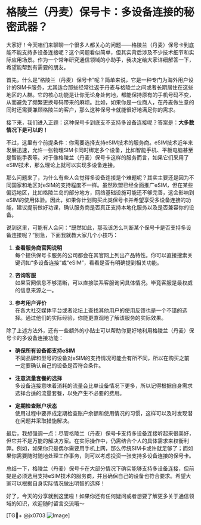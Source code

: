 # 格陵兰（丹麦）保号卡：多设备连接的秘密武器？

大家好！今天咱们来聊聊一个很多人都关心的问题——格陵兰（丹麦）保号卡到底能不能支持多设备连接呢？这个问题看似简单，但其实背后涉及不少技术细节和实际应用场景。作为一个常年研究通信领域的小助手，我决定给大家详细解答一下，希望能帮到有需要的朋友。

首先，什么是“格陵兰（丹麦）保号卡”呢？简单来说，它是一种专门为海外用户设计的SIM卡服务，尤其适合那些经常往返于丹麦与格陵兰之间或者长期居住在这些地区的人群。它的核心功能是让你无论身处何地，都能保持原有的手机号码不变，从而避免了频繁更换号码带来的麻烦。比如，如果你是一位商人，在丹麦做生意的同时还需要兼顾格陵兰的客户，那么这种保号卡就能很好地满足你的需求。

接下来，我们进入正题：这种保号卡到底支不支持多设备连接呢？答案是：**大多数情况下是可以的！**

不过，这里有个前提条件：你需要选择支持eSIM技术的服务商。eSIM技术近年来发展迅速，允许一张物理SIM卡同时绑定多个设备，比如智能手机、平板电脑甚至是智能手表等。对于像格陵兰（丹麦）保号卡这样的服务而言，如果它们采用了eSIM技术，那么理论上就可以实现多设备连接。

那么问题来了，为什么有些人会觉得多设备连接是个难题呢？其实主要还是因为不同国家和地区对eSIM的支持程度不一样。虽然欧盟已经全面推广eSIM，但在某些偏远地区，比如格陵兰岛的部分地方，网络基础设施可能还不够完善，这会影响到eSIM的使用体验。因此，如果你计划购买此类保号卡并希望享受多设备连接的功能，建议提前做好功课，确认服务商是否真正支持本地化服务以及是否兼容你的设备。

说到这里，可能有人会问：“既然如此，那我该怎么判断某个保号卡是否支持多设备连接呢？”别急，下面我就教大家几个小技巧：

1. **查看服务商官网说明**  
   每个提供保号卡服务的公司都会在其官网上列出产品特性。你可以直接搜索关键词如“多设备连接”或“eSIM”，看看是否有明确提到相关功能。

2. **咨询客服**  
   如果官网信息不够清晰，可以直接联系客服询问具体情况。毕竟客服是最权威的信息来源之一。

3. **参考用户评价**  
   在各大社交媒体平台或者论坛上查找其他用户的使用反馈也是一个不错的选择。通过他们的实际经验，你能更直观地了解该服务的实际效果。

除了上述方法外，还有一些额外的小贴士可以帮助你更好地利用格陵兰（丹麦）保号卡的多设备连接功能：

- **确保所有设备都支持eSIM**  
  不同品牌和型号的设备对eSIM的支持情况可能会有所不同，所以在购买之前一定要确认自己的设备是否符合条件。

- **注意流量套餐的选择**  
  多设备连接意味着消耗的流量会比单设备情况下更多，所以记得根据自身需求选择合适的流量套餐，以免产生不必要的费用。

- **定期检查账户状态**  
  使用过程中要养成定期检查账户余额和使用情况的习惯，这样可以及时发现潜在问题并采取措施解决。

最后，我想强调一点：尽管格陵兰（丹麦）保号卡支持多设备连接听起来很美好，但它并不是万能的解决方案。在实际操作中，仍需结合个人的具体需求来权衡利弊。例如，如果你只是偶尔需要用手机上网，那么传统SIM卡或许就足够了；而如果你需要随时随地处理工作事务，则可以考虑投资一张支持多设备连接的保号卡。

总结一下，格陵兰（丹麦）保号卡在大部分情况下确实能够支持多设备连接，但前提是必须选用支持eSIM技术的服务商，并且确保自己的设备也符合要求。希望大家可以根据自身实际情况做出明智的选择！

好了，今天的分享就到这里啦！如果你还有任何疑问或者想要了解更多关于通信领域的知识，欢迎随时留言交流哦～  

[TG💪+ @jx0703 ![Image](https://github.com/user-attachments/assets/dbca1d08-cadb-493c-b0ec-ad6f7a83f270)]